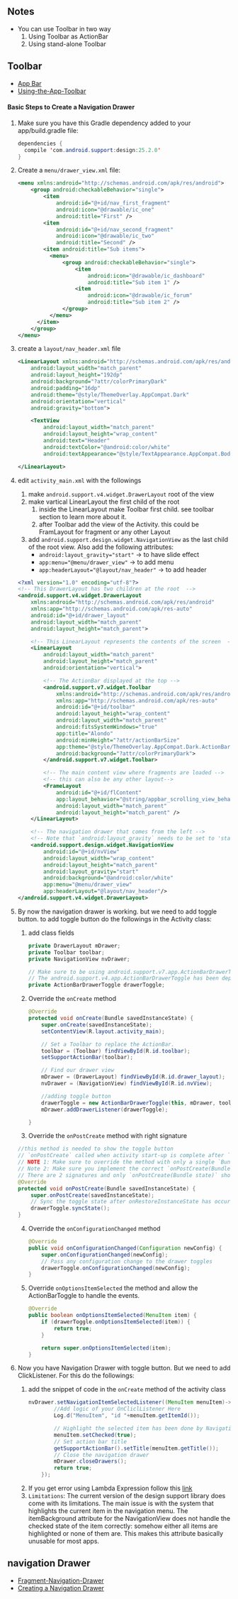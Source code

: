 ## Notes
* You can use Toolbar in two way
    1. Using Toolbar as ActionBar
    2. Using stand-alone Toolbar

## Toolbar
* [App Bar](https://developer.android.com/training/appbar/index.html)
* [Using-the-App-Toolbar](https://github.com/codepath/android_guides/wiki/Using-the-App-Toolbar)

#### Basic Steps to Create a Navigation Drawer
1. Make sure you have this Gradle dependency added to your app/build.gradle file:
    ```java
    dependencies {
      compile 'com.android.support:design:25.2.0'
    }
    ```
1. Create a ```menu/drawer_view.xml``` file:
    ```xml
    <menu xmlns:android="http://schemas.android.com/apk/res/android">
        <group android:checkableBehavior="single">
            <item
                android:id="@+id/nav_first_fragment"
                android:icon="@drawable/ic_one"
                android:title="First" />
            <item
                android:id="@+id/nav_second_fragment"
                android:icon="@drawable/ic_two"
                android:title="Second" />
            <item android:title="Sub items">
              <menu>
                  <group android:checkableBehavior="single">
                      <item
                          android:icon="@drawable/ic_dashboard"
                          android:title="Sub item 1" />
                      <item
                          android:icon="@drawable/ic_forum"
                          android:title="Sub item 2" />
                  </group>
              </menu>
          </item>
        </group>
    </menu>
    ```
1. create a ```layout/nav_header.xml``` file
    ```xml
    <LinearLayout xmlns:android="http://schemas.android.com/apk/res/android"
        android:layout_width="match_parent"
        android:layout_height="192dp"
        android:background="?attr/colorPrimaryDark"
        android:padding="16dp"
        android:theme="@style/ThemeOverlay.AppCompat.Dark"
        android:orientation="vertical"
        android:gravity="bottom">

        <TextView
            android:layout_width="match_parent"
            android:layout_height="wrap_content"
            android:text="Header"
            android:textColor="@android:color/white"
            android:textAppearance="@style/TextAppearance.AppCompat.Body1"/>

    </LinearLayout>
    ```
1. edit ```activity_main.xml``` with the followings
    1. make ```android.support.v4.widget.DrawerLayout``` root of the view
    1. make vartical LinearLayout the first child of the root
        1. inside the LinearLayout make Toolbar first child. see toolbar section to learn more about it.
        1. after Toolbar add the view of the Activity. this could be FramLayout for fragment or any other Layout
    1. add ```android.support.design.widget.NavigationView``` as the last child of the root view. Also add the following attributes:
        * ```android:layout_gravity="start"``` -> to have slide effect
        * ```app:menu="@menu/drawer_view"```   -> to add menu
        * ```app:headerLayout="@layout/nav_header"``` -> to add header

    ```xml
    <?xml version="1.0" encoding="utf-8"?>
    <!-- This DrawerLayout has two children at the root  -->
    <android.support.v4.widget.DrawerLayout
        xmlns:android="http://schemas.android.com/apk/res/android"
        xmlns:app="http://schemas.android.com/apk/res-auto"
        android:id="@+id/drawer_layout"
        android:layout_width="match_parent"
        android:layout_height="match_parent">

        <!-- This LinearLayout represents the contents of the screen  -->
        <LinearLayout
            android:layout_width="match_parent"
            android:layout_height="match_parent"
            android:orientation="vertical">

            <!-- The ActionBar displayed at the top -->
            <android.support.v7.widget.Toolbar
                xmlns:android="http://schemas.android.com/apk/res/android"
                xmlns:app="http://schemas.android.com/apk/res-auto"
                android:id="@+id/toolbar"
                android:layout_height="wrap_content"
                android:layout_width="match_parent"
                android:fitsSystemWindows="true"
                app:title="Alondo"
                android:minHeight="?attr/actionBarSize"
                app:theme="@style/ThemeOverlay.AppCompat.Dark.ActionBar"
                android:background="?attr/colorPrimaryDark">
            </android.support.v7.widget.Toolbar>

            <!-- The main content view where fragments are loaded -->
            <!-- this can also be any other layout-->
            <FrameLayout
                android:id="@+id/flContent"
                app:layout_behavior="@string/appbar_scrolling_view_behavior"
                android:layout_width="match_parent"
                android:layout_height="match_parent" />
        </LinearLayout>

        <!-- The navigation drawer that comes from the left -->
        <!-- Note that `android:layout_gravity` needs to be set to 'start' -->
        <android.support.design.widget.NavigationView
            android:id="@+id/nvView"
            android:layout_width="wrap_content"
            android:layout_height="match_parent"
            android:layout_gravity="start"
            android:background="@android:color/white"
            app:menu="@menu/drawer_view"
            app:headerLayout="@layout/nav_header"/>
    </android.support.v4.widget.DrawerLayout>
    ```
1. By now the navigation drawer is working. but we need to add toggle button. to add toggle button do the followings in the Activity class:
    1. add class fields
       ```java
       private DrawerLayout mDrawer;
       private Toolbar toolbar;
       private NavigationView nvDrawer;

       // Make sure to be using android.support.v7.app.ActionBarDrawerToggle version.
       // The android.support.v4.app.ActionBarDrawerToggle has been deprecated.
       private ActionBarDrawerToggle drawerToggle;
       ```
    2. Override the ```onCreate``` method
        ```java
        @Override
        protected void onCreate(Bundle savedInstanceState) {
            super.onCreate(savedInstanceState);
            setContentView(R.layout.activity_main);

            // Set a Toolbar to replace the ActionBar.
            toolbar = (Toolbar) findViewById(R.id.toolbar);
            setSupportActionBar(toolbar);

            // Find our drawer view
            mDrawer = (DrawerLayout) findViewById(R.id.drawer_layout);
            nvDrawer = (NavigationView) findViewById(R.id.nvView);

            //adding toggle button
            drawerToggle = new ActionBarDrawerToggle(this, mDrawer, toolbar, R.string.drawer_open,  R.string.drawer_close);
            mDrawer.addDrawerListener(drawerToggle);

        }
        ```
    3. Override the ```onPostCreate``` method with right signature
    ```java
    //this method is needed to show the toggle button
    // `onPostCreate` called when activity start-up is complete after `onStart()`
    // NOTE 1: Make sure to override the method with only a single `Bundle` argument
    // Note 2: Make sure you implement the correct `onPostCreate(Bundle savedInstanceState)` method.
    // There are 2 signatures and only `onPostCreate(Bundle state)` shows the hamburger icon.
    @Override
    protected void onPostCreate(Bundle savedInstanceState) {
        super.onPostCreate(savedInstanceState);
        // Sync the toggle state after onRestoreInstanceState has occurred.
        drawerToggle.syncState();
    }
    ```
    4. Override the ```onConfigurationChanged``` method
        ```java
        @Override
        public void onConfigurationChanged(Configuration newConfig) {
            super.onConfigurationChanged(newConfig);
            // Pass any configuration change to the drawer toggles
            drawerToggle.onConfigurationChanged(newConfig);
        }
        ```
    1. Override ```onOptionsItemSelected``` the method and allow the ActionBarToggle to handle the events.
        ```java
        @Override
        public boolean onOptionsItemSelected(MenuItem item) {
            if (drawerToggle.onOptionsItemSelected(item)) {
                return true;
            }

            return super.onOptionsItemSelected(item);
        }
        ```
1. Now you have Navigation Drawer with toggle button. But we need to add ClickListener. For this do the followings:
    1. add the snippet of code in the ```onCreate``` method of the activity class
        ```java
        nvDrawer.setNavigationItemSelectedListener((MenuItem menuItem)->{
                //Add logic of your OnCliclListener Here
                Log.d("MenuItem", "id "+menuItem.getItemId());

                // Highlight the selected item has been done by NavigationView
                menuItem.setChecked(true);
                // Set action bar title
                getSupportActionBar().setTitle(menuItem.getTitle());
                // Close the navigation drawer
                mDrawer.closeDrawers();
                return true;
            });
        ```
    2. If you get error using Lambda Expression follow this [link](https://developer.android.com/studio/write/java8-support.html)
    3. ```Limitations```: The current version of the design support library does come with its limitations. The main issue is with the system that highlights the current item in the navigation menu. The itemBackground attribute for the NavigationView does not handle the checked state of the item correctly: somehow either all items are highlighted or none of them are. This makes this attribute basically unusable for most apps.

## navigation Drawer
* [Fragment-Navigation-Drawer](https://github.com/codepath/android_guides/wiki/Fragment-Navigation-Drawer)
* [Creating a Navigation Drawer](https://developer.android.com/training/implementing-navigation/nav-drawer.html)
